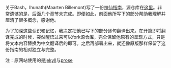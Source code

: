关于Bash，Ihunath(Maarten Billemont)写了一份[神仙指南](https://guide.bash.academy/)，源仓库在[这里](https://github.com/snownstone/guide.bash.academy)。非常遗憾的是，后面几个章节未完成。即便如此，前面他所写下的部分帮助我理解并厘清了很多概念，感谢他。

为了加深这些认识和记忆，我决定把他已写下的部分逐句翻译出来。在开篇即将翻译完成的时候，突然醒悟过来可以fork源仓库，完全保留他原有的呈现方式，只是将文本内容替换为中文翻译后的即可。之后再部署出来，就还像原版那样保留了这份指南的相对独立与完整。

注：原网站使用的是[jekyll](https://jekyllrb.com/docs/installation/)与[prose](https://github.com/prose/prose)

